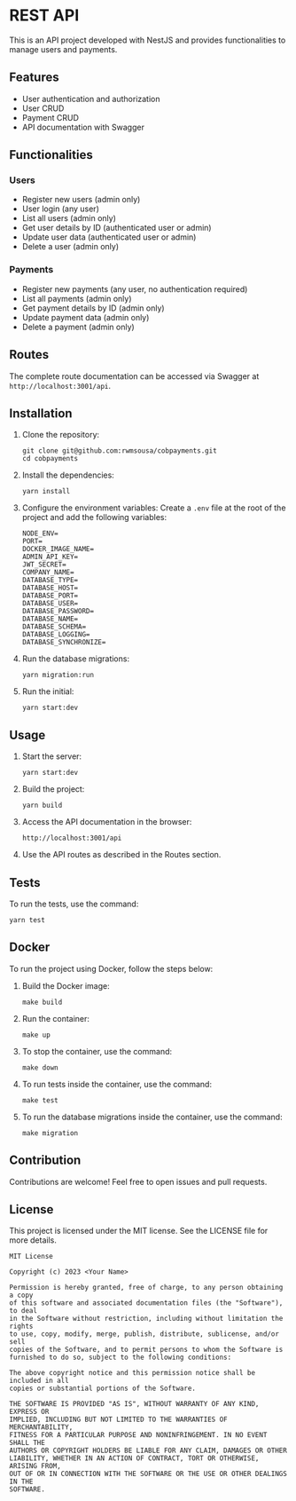 # REST API

This is an API project developed with NestJS and provides functionalities to manage users and payments.

## Features

- User authentication and authorization
- User CRUD
- Payment CRUD
- API documentation with Swagger

## Functionalities

### Users

- Register new users (admin only)
- User login (any user)
- List all users (admin only)
- Get user details by ID (authenticated user or admin)
- Update user data (authenticated user or admin)
- Delete a user (admin only)

### Payments

- Register new payments (any user, no authentication required)
- List all payments (admin only)
- Get payment details by ID (admin only)
- Update payment data (admin only)
- Delete a payment (admin only)

## Routes

The complete route documentation can be accessed via Swagger at `http://localhost:3001/api`.

## Installation

1. Clone the repository:
   ```shell
   git clone git@github.com:rwmsousa/cobpayments.git
   cd cobpayments
   ```

2. Install the dependencies:
   ```shell
   yarn install
   ```

3. Configure the environment variables:
   Create a `.env` file at the root of the project and add the following variables:
   ```env
   NODE_ENV=
   PORT=
   DOCKER_IMAGE_NAME=
   ADMIN_API_KEY=
   JWT_SECRET=
   COMPANY_NAME=
   DATABASE_TYPE=
   DATABASE_HOST=
   DATABASE_PORT=
   DATABASE_USER=
   DATABASE_PASSWORD=
   DATABASE_NAME=
   DATABASE_SCHEMA=
   DATABASE_LOGGING=
   DATABASE_SYNCHRONIZE=
   ```

4. Run the database migrations:
   ```shell
   yarn migration:run
   ```

5. Run the initial:
   ```shell
   yarn start:dev
   ```

## Usage

1. Start the server:
   ```shell
   yarn start:dev
   ```

2. Build the project:
   ```shell
   yarn build
   ```

3. Access the API documentation in the browser:
   ```
   http://localhost:3001/api
   ```

3. Use the API routes as described in the Routes section.

## Tests

To run the tests, use the command:
```shell
yarn test
```

## Docker

To run the project using Docker, follow the steps below:

1. Build the Docker image:
   ```shell
   make build
   ```

2. Run the container:
   ```shell
   make up
   ```

3. To stop the container, use the command:
   ```shell
   make down
   ```

4. To run tests inside the container, use the command:
   ```shell
   make test
   ```
   
5. To run the database migrations inside the container, use the command:
   ```shell
   make migration
   ```

## Contribution

Contributions are welcome! Feel free to open issues and pull requests.

## License

This project is licensed under the MIT license. See the LICENSE file for more details.

```
MIT License

Copyright (c) 2023 <Your Name>

Permission is hereby granted, free of charge, to any person obtaining a copy
of this software and associated documentation files (the "Software"), to deal
in the Software without restriction, including without limitation the rights
to use, copy, modify, merge, publish, distribute, sublicense, and/or sell
copies of the Software, and to permit persons to whom the Software is
furnished to do so, subject to the following conditions:

The above copyright notice and this permission notice shall be included in all
copies or substantial portions of the Software.

THE SOFTWARE IS PROVIDED "AS IS", WITHOUT WARRANTY OF ANY KIND, EXPRESS OR
IMPLIED, INCLUDING BUT NOT LIMITED TO THE WARRANTIES OF MERCHANTABILITY,
FITNESS FOR A PARTICULAR PURPOSE AND NONINFRINGEMENT. IN NO EVENT SHALL THE
AUTHORS OR COPYRIGHT HOLDERS BE LIABLE FOR ANY CLAIM, DAMAGES OR OTHER
LIABILITY, WHETHER IN AN ACTION OF CONTRACT, TORT OR OTHERWISE, ARISING FROM,
OUT OF OR IN CONNECTION WITH THE SOFTWARE OR THE USE OR OTHER DEALINGS IN THE
SOFTWARE.
```